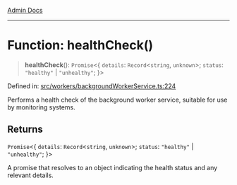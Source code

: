 [Admin Docs](/)

***

# Function: healthCheck()

> **healthCheck**(): `Promise`\<\{ `details`: `Record`\<`string`, `unknown`\>; `status`: `"healthy"` \| `"unhealthy"`; \}\>

Defined in: [src/workers/backgroundWorkerService.ts:224](https://github.com/Sourya07/talawa-api/blob/ead7a48e0174153214ee7311f8b242ee1c1a12ca/src/workers/backgroundWorkerService.ts#L224)

Performs a health check of the background worker service, suitable for use by monitoring systems.

## Returns

`Promise`\<\{ `details`: `Record`\<`string`, `unknown`\>; `status`: `"healthy"` \| `"unhealthy"`; \}\>

A promise that resolves to an object indicating the health status and any relevant details.
